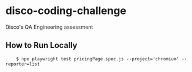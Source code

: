 # disco-coding-challenge
Disco's QA Engineering assessment

## How to Run Locally
```
    $ npx playwright test pricingPage.spec.js --project='chromium' --reporter=list
```

